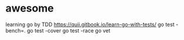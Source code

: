 # awesome
learning go by TDD
https://quii.gitbook.io/learn-go-with-tests/
go test -bench=.
go test -cover
go test -race
go vet
